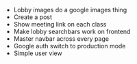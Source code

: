 * Lobby images do a google images thing
* Create a post
* Show meeting link on each class
* Make lobby searchbars work on frontend
* Master navbar across every page
* Google auth switch to production mode
* Simple user view